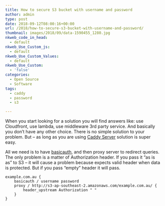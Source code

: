 ```yaml
---
title: How to secure S3 bucket with username and password
author: admin
type: post
date: 2018-09-12T08:00:16+00:00
url: /2018/how-to-secure-s3-bucket-with-username-and-password/
thumbnail: images/2018/09/data-1590455_1280.jpg
nkweb_code_in_head:
  - default
nkweb_Use_Custom_js:
  - default
nkweb_Use_Custom_Values:
  - default
nkweb_Use_Custom:
  - 'false'
categories:
  - Open Source
  - Software
tags:
  - caddy
  - password
  - s3

---
```

When you start looking for a solution you will find answers like: use Cloudfront, use lambda, use middleware 3rd party service. And basically you don&#8217;t have any other choice. There is no simple solution to your problem. But &#8211; as long as you are using [Caddy Server][1] solution is super easy.

<!--more-->

All we need is to have [basicauth](https://en.wikipedia.org/wiki/Basic_access_authentication), and then proxy server to redirect queries. The only problem is a matter of Authorization header. If you pass it &#8220;as is as&#8221; to S3 &#8211; it will cause a problem because expects valid header when data is protected. But if you pass &#8220;empty&#8221; header it will pass.&nbsp;


```
example.com.au {
	basicauth / username password
	proxy / http://s3-ap-southeast-2.amazonaws.com/example.com.au/ {
		header_upstream Authorization " "
	}
}
```

 [1]: https://caddyserver.com/